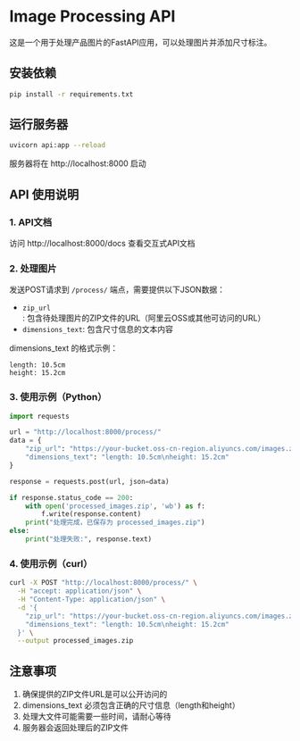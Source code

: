 # Image Processing API

这是一个用于处理产品图片的FastAPI应用，可以处理图片并添加尺寸标注。

## 安装依赖

```bash
pip install -r requirements.txt
```

## 运行服务器

```bash
uvicorn api:app --reload
```

服务器将在 http://localhost:8000 启动

## API 使用说明

### 1. API文档
访问 http://localhost:8000/docs 查看交互式API文档

### 2. 处理图片
发送POST请求到 `/process/` 端点，需要提供以下JSON数据：
- `zip_url`: 包含待处理图片的ZIP文件的URL（阿里云OSS或其他可访问的URL）
- `dimensions_text`: 包含尺寸信息的文本内容

dimensions_text 的格式示例：
```text
length: 10.5cm
height: 15.2cm
```

### 3. 使用示例（Python）

```python
import requests

url = "http://localhost:8000/process/"
data = {
    "zip_url": "https://your-bucket.oss-cn-region.aliyuncs.com/images.zip",
    "dimensions_text": "length: 10.5cm\nheight: 15.2cm"
}

response = requests.post(url, json=data)

if response.status_code == 200:
    with open('processed_images.zip', 'wb') as f:
        f.write(response.content)
    print("处理完成，已保存为 processed_images.zip")
else:
    print("处理失败:", response.text)
```

### 4. 使用示例（curl）

```bash
curl -X POST "http://localhost:8000/process/" \
  -H "accept: application/json" \
  -H "Content-Type: application/json" \
  -d '{
    "zip_url": "https://your-bucket.oss-cn-region.aliyuncs.com/images.zip",
    "dimensions_text": "length: 10.5cm\nheight: 15.2cm"
  }' \
  --output processed_images.zip
```

## 注意事项

1. 确保提供的ZIP文件URL是可以公开访问的
2. dimensions_text 必须包含正确的尺寸信息（length和height）
3. 处理大文件可能需要一些时间，请耐心等待
4. 服务器会返回处理后的ZIP文件 